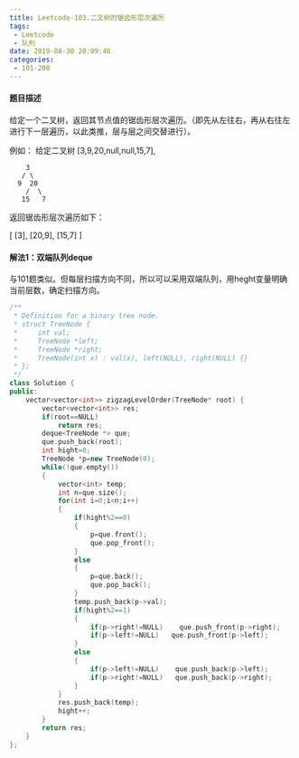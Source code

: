 ```yaml
---
title: Leetcode-103.二叉树的锯齿形层次遍历
tags:
 - Leetcode
 - 队列
date: 2019-08-30 20:09:40
categories:
 - 101-200
---
```


#### 题目描述

给定一个二叉树，返回其节点值的锯齿形层次遍历。（即先从左往右，再从右往左进行下一层遍历，以此类推，层与层之间交替进行）。

<!--more-->

例如：
给定二叉树 [3,9,20,null,null,15,7],

    	3
       / \
      9  20
        /  \
       15   7	

返回锯齿形层次遍历如下：

[
  [3],
  [20,9],
  [15,7]
]

#### 解法1：双端队列deque

与101题类似。但每层扫描方向不同，所以可以采用双端队列，用heght变量明确当前层数，确定扫描方向。

```c++
/**
 * Definition for a binary tree node.
 * struct TreeNode {
 *     int val;
 *     TreeNode *left;
 *     TreeNode *right;
 *     TreeNode(int x) : val(x), left(NULL), right(NULL) {}
 * };
 */
class Solution {
public:
    vector<vector<int>> zigzagLevelOrder(TreeNode* root) {
        vector<vector<int>> res;
        if(root==NULL)
            return res;
        deque<TreeNode *> que;
        que.push_back(root);
        int hight=0;
        TreeNode *p=new TreeNode(0);
        while(!que.empty())
        {
            vector<int> temp;
            int n=que.size();
            for(int i=0;i<n;i++)
            {
                if(hight%2==0)
                {
                    p=que.front();
                    que.pop_front();
                }
                else
                {
                    p=que.back();
                    que.pop_back();
                }
                temp.push_back(p->val);
                if(hight%2==1)
                {
                    if(p->right!=NULL)    que.push_front(p->right);
                    if(p->left!=NULL)   que.push_front(p->left);
                }
                else
                {
                    if(p->left!=NULL)    que.push_back(p->left);
                    if(p->right!=NULL)   que.push_back(p->right);
                }
            }
            res.push_back(temp);
            hight++;
        }
        return res;
    }
};
```

